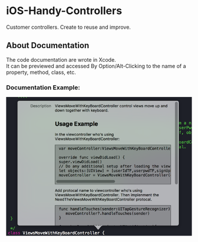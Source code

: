 # iOS-Handy-Controllers
Customer controllers. Create to reuse and improve.  

## About Documentation
The code documentation are wrote in Xcode.  
It can be previewed and accessed By Option/Alt-Clicking to the name of a property, method, class, etc.  
### Documentation Example:
![alt text](https://github.com/ameerkat81/iOS-Handy-Controllers/blob/master/documentationExamplePic.png)
